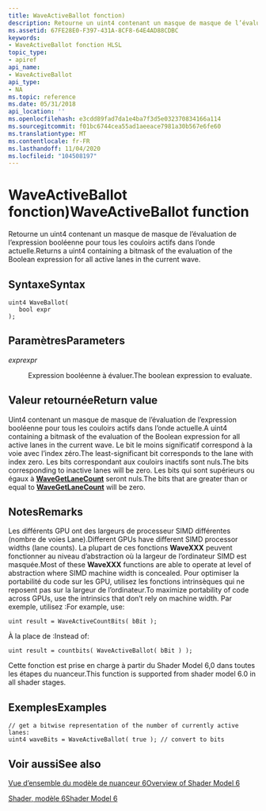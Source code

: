 ```yaml
---
title: WaveActiveBallot fonction)
description: Retourne un uint4 contenant un masque de masque de l’évaluation de l’expression booléenne pour tous les couloirs actifs dans l’onde actuelle.
ms.assetid: 67FE28E0-F397-431A-8CF8-64E4AD88CDBC
keywords:
- WaveActiveBallot fonction HLSL
topic_type:
- apiref
api_name:
- WaveActiveBallot
api_type:
- NA
ms.topic: reference
ms.date: 05/31/2018
api_location: ''
ms.openlocfilehash: e3cdd89fad7da1e4ba7f3d5e032370834166a114
ms.sourcegitcommit: f01bc6744cea55ad1aeeace7981a30b567e6fe60
ms.translationtype: MT
ms.contentlocale: fr-FR
ms.lasthandoff: 11/04/2020
ms.locfileid: "104508197"
---
```

# <a name="waveactiveballot-function"></a><span data-ttu-id="a262f-104">WaveActiveBallot fonction)</span><span class="sxs-lookup"><span data-stu-id="a262f-104">WaveActiveBallot function</span></span>

<span data-ttu-id="a262f-105">Retourne un uint4 contenant un masque de masque de l’évaluation de l’expression booléenne pour tous les couloirs actifs dans l’onde actuelle.</span><span class="sxs-lookup"><span data-stu-id="a262f-105">Returns a uint4 containing a bitmask of the evaluation of the Boolean expression for all active lanes in the current wave.</span></span> 

## <a name="syntax"></a><span data-ttu-id="a262f-106">Syntaxe</span><span class="sxs-lookup"><span data-stu-id="a262f-106">Syntax</span></span>

``` syntax
uint4 WaveBallot(
   bool expr
);
```

## <a name="parameters"></a><span data-ttu-id="a262f-107">Paramètres</span><span class="sxs-lookup"><span data-stu-id="a262f-107">Parameters</span></span>

<dl> <dt>

<span data-ttu-id="a262f-108">*expr*</span><span class="sxs-lookup"><span data-stu-id="a262f-108">*expr*</span></span> 
</dt> <dd>

<span data-ttu-id="a262f-109">Expression booléenne à évaluer.</span><span class="sxs-lookup"><span data-stu-id="a262f-109">The boolean expression to evaluate.</span></span>

</dd> </dl>

## <a name="return-value"></a><span data-ttu-id="a262f-110">Valeur retournée</span><span class="sxs-lookup"><span data-stu-id="a262f-110">Return value</span></span>

<span data-ttu-id="a262f-111">Uint4 contenant un masque de masque de l’évaluation de l’expression booléenne pour tous les couloirs actifs dans l’onde actuelle.</span><span class="sxs-lookup"><span data-stu-id="a262f-111">A uint4 containing a bitmask of the evaluation of the Boolean expression for all active lanes in the current wave.</span></span> <span data-ttu-id="a262f-112">Le bit le moins significatif correspond à la voie avec l’index zéro.</span><span class="sxs-lookup"><span data-stu-id="a262f-112">The least-significant bit corresponds to the lane with index zero.</span></span> <span data-ttu-id="a262f-113">Les bits correspondant aux couloirs inactifs sont nuls.</span><span class="sxs-lookup"><span data-stu-id="a262f-113">The bits corresponding to inactive lanes will be zero.</span></span> <span data-ttu-id="a262f-114">Les bits qui sont supérieurs ou égaux à [**WaveGetLaneCount**](wavegetlanecount.md) seront nuls.</span><span class="sxs-lookup"><span data-stu-id="a262f-114">The bits that are greater than or equal to [**WaveGetLaneCount**](wavegetlanecount.md) will be zero.</span></span>

## <a name="remarks"></a><span data-ttu-id="a262f-115">Notes</span><span class="sxs-lookup"><span data-stu-id="a262f-115">Remarks</span></span>

<span data-ttu-id="a262f-116">Les différents GPU ont des largeurs de processeur SIMD différentes (nombre de voies Lane).</span><span class="sxs-lookup"><span data-stu-id="a262f-116">Different GPUs have different SIMD processor widths (lane counts).</span></span> <span data-ttu-id="a262f-117">La plupart de ces fonctions **WaveXXX** peuvent fonctionner au niveau d’abstraction où la largeur de l’ordinateur SIMD est masquée.</span><span class="sxs-lookup"><span data-stu-id="a262f-117">Most of these **WaveXXX** functions are able to operate at level of abstraction where SIMD machine width is concealed.</span></span> <span data-ttu-id="a262f-118">Pour optimiser la portabilité du code sur les GPU, utilisez les fonctions intrinsèques qui ne reposent pas sur la largeur de l’ordinateur.</span><span class="sxs-lookup"><span data-stu-id="a262f-118">To maximize portability of code across GPUs, use the intrinsics that don’t rely on machine width.</span></span> <span data-ttu-id="a262f-119">Par exemple, utilisez :</span><span class="sxs-lookup"><span data-stu-id="a262f-119">For example, use:</span></span>

``` syntax
uint result = WaveActiveCountBits( bBit );
```

<span data-ttu-id="a262f-120">À la place de :</span><span class="sxs-lookup"><span data-stu-id="a262f-120">Instead of:</span></span>

``` syntax
uint result = countbits( WaveActiveBallot( bBit ) );
```

<span data-ttu-id="a262f-121">Cette fonction est prise en charge à partir du Shader Model 6,0 dans toutes les étapes du nuanceur.</span><span class="sxs-lookup"><span data-stu-id="a262f-121">This function is supported from shader model 6.0 in all shader stages.</span></span> 



 

## <a name="examples"></a><span data-ttu-id="a262f-122">Exemples</span><span class="sxs-lookup"><span data-stu-id="a262f-122">Examples</span></span>

``` syntax
// get a bitwise representation of the number of currently active lanes:
uint4 waveBits = WaveActiveBallot( true ); // convert to bits 
```

## <a name="see-also"></a><span data-ttu-id="a262f-123">Voir aussi</span><span class="sxs-lookup"><span data-stu-id="a262f-123">See also</span></span>

<dl> <dt>

[<span data-ttu-id="a262f-124">Vue d’ensemble du modèle de nuanceur 6</span><span class="sxs-lookup"><span data-stu-id="a262f-124">Overview of Shader Model 6</span></span>](hlsl-shader-model-6-0-features-for-direct3d-12.md)
</dt> <dt>

[<span data-ttu-id="a262f-125">Shader, modèle 6</span><span class="sxs-lookup"><span data-stu-id="a262f-125">Shader Model 6</span></span>](shader-model-6-0.md)
</dt> </dl>

 

 




